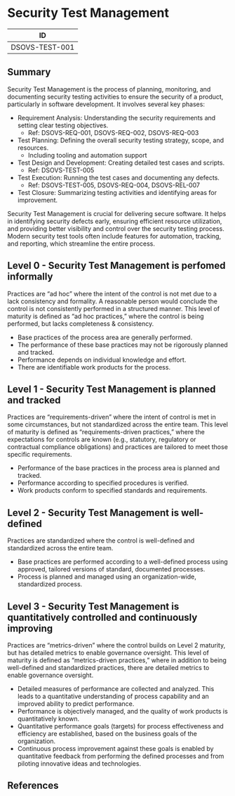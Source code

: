 # Security Test Management

| ID             |
| -------------- |
| DSOVS-TEST-001 |

## Summary

Security Test Management is the process of planning, monitoring, and documenting security testing activities to ensure the security of a product, particularly in software development. It involves several key phases:

- Requirement Analysis: Understanding the security requirements and setting clear testing objectives.
  - Ref: DSOVS-REQ-001, DSOVS-REQ-002, DSOVS-REQ-003
- Test Planning: Defining the overall security testing strategy, scope, and resources.
  - Including tooling and automation support 
- Test Design and Development: Creating detailed test cases and scripts.
  - Ref: DSOVS-TEST-005
- Test Execution: Running the test cases and documenting any defects.
  - Ref: DSOVS-TEST-005, DSOVS-REQ-004, DSOVS-REL-007
- Test Closure: Summarizing testing activities and identifying areas for improvement.

Security Test Management is crucial for delivering secure software. It helps in identifying security defects early, ensuring efficient resource utilization, and providing better visibility and control over the security testing process. Modern security test tools often include features for automation, tracking, and reporting, which streamline the entire process.

## Level 0 - Security Test Management is perfomed informally

Practices are “ad hoc” where the intent of the control is not met due to a lack consistency and formality. A reasonable person would conclude the control is not consistently performed in a structured manner.
This level of maturity is defined as “ad hoc practices,” where the control is being performed, but lacks completeness & consistency.
- Base practices of the process area are generally performed.
- The performance of these base practices may not be rigorously planned and tracked.
- Performance depends on individual knowledge and effort.
- There are identifiable work products for the process.

## Level 1 - Security Test Management is planned and tracked

Practices are “requirements-driven” where the intent of control is met in some circumstances, but not standardized across the entire team.
This level of maturity is defined as “requirements-driven practices,” where the expectations for controls are known (e.g., statutory, regulatory or contractual compliance obligations) and practices are tailored to meet those specific requirements.
- Performance of the base practices in the process area is planned and tracked.
- Performance according to specified procedures is verified.
- Work products conform to specified standards and requirements.

## Level 2 - Security Test Management is well-defined

Practices are standardized where the control is well-defined and standardized across the entire team.
- Base practices are performed according to a well-defined process using approved, tailored versions of standard, documented processes.
- Process is planned and managed using an organization-wide, standardized process.

## Level 3 - Security Test Management is quantitatively controlled and continuously improving

Practices are “metrics-driven” where the control builds on Level 2 maturity, but has detailed metrics to enable governance oversight.
This level of maturity is defined as “metrics-driven practices,” where in addition to being well-defined and standardized practices, there are detailed metrics to enable governance oversight.
- Detailed measures of performance are collected and analyzed. This leads to a quantitative understanding of process capability and an improved ability to predict performance.
- Performance is objectively managed, and the quality of work products is quantitatively known.
- Quantitative performance goals (targets) for process effectiveness and efficiency are established, based on the business goals of the organization.
- Continuous process improvement against these goals is enabled by quantitative feedback from performing the defined processes and from piloting innovative ideas and technologies.

## References

